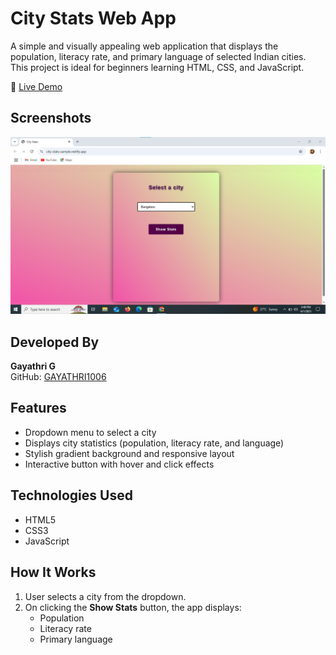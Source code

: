 # City Stats Web App

A simple and visually appealing web application that displays the population, literacy rate, and primary language of selected Indian cities. This project is ideal for beginners learning HTML, CSS, and JavaScript.

🔗 [Live Demo](https://city-stats-sample.netlify.app/) 
## Screenshots
![City Stats Screenshot](city%20stats/city-stats1.png)
## Developed By
**Gayathri G**  
GitHub: [GAYATHRI1006](https://github.com/GAYATHRI1006)

## Features

- Dropdown menu to select a city  
- Displays city statistics (population, literacy rate, and language)  
- Stylish gradient background and responsive layout  
- Interactive button with hover and click effects  

## Technologies Used

- HTML5  
- CSS3  
- JavaScript 



## How It Works

1. User selects a city from the dropdown.
2. On clicking the **Show Stats** button, the app displays:
   - Population
   - Literacy rate
   - Primary language
